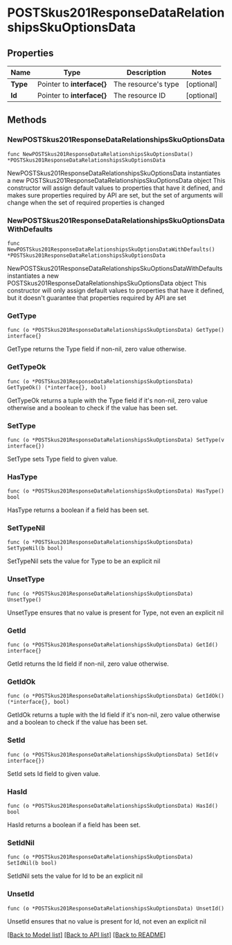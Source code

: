 # POSTSkus201ResponseDataRelationshipsSkuOptionsData

## Properties

Name | Type | Description | Notes
------------ | ------------- | ------------- | -------------
**Type** | Pointer to **interface{}** | The resource&#39;s type | [optional] 
**Id** | Pointer to **interface{}** | The resource ID | [optional] 

## Methods

### NewPOSTSkus201ResponseDataRelationshipsSkuOptionsData

`func NewPOSTSkus201ResponseDataRelationshipsSkuOptionsData() *POSTSkus201ResponseDataRelationshipsSkuOptionsData`

NewPOSTSkus201ResponseDataRelationshipsSkuOptionsData instantiates a new POSTSkus201ResponseDataRelationshipsSkuOptionsData object
This constructor will assign default values to properties that have it defined,
and makes sure properties required by API are set, but the set of arguments
will change when the set of required properties is changed

### NewPOSTSkus201ResponseDataRelationshipsSkuOptionsDataWithDefaults

`func NewPOSTSkus201ResponseDataRelationshipsSkuOptionsDataWithDefaults() *POSTSkus201ResponseDataRelationshipsSkuOptionsData`

NewPOSTSkus201ResponseDataRelationshipsSkuOptionsDataWithDefaults instantiates a new POSTSkus201ResponseDataRelationshipsSkuOptionsData object
This constructor will only assign default values to properties that have it defined,
but it doesn't guarantee that properties required by API are set

### GetType

`func (o *POSTSkus201ResponseDataRelationshipsSkuOptionsData) GetType() interface{}`

GetType returns the Type field if non-nil, zero value otherwise.

### GetTypeOk

`func (o *POSTSkus201ResponseDataRelationshipsSkuOptionsData) GetTypeOk() (*interface{}, bool)`

GetTypeOk returns a tuple with the Type field if it's non-nil, zero value otherwise
and a boolean to check if the value has been set.

### SetType

`func (o *POSTSkus201ResponseDataRelationshipsSkuOptionsData) SetType(v interface{})`

SetType sets Type field to given value.

### HasType

`func (o *POSTSkus201ResponseDataRelationshipsSkuOptionsData) HasType() bool`

HasType returns a boolean if a field has been set.

### SetTypeNil

`func (o *POSTSkus201ResponseDataRelationshipsSkuOptionsData) SetTypeNil(b bool)`

 SetTypeNil sets the value for Type to be an explicit nil

### UnsetType
`func (o *POSTSkus201ResponseDataRelationshipsSkuOptionsData) UnsetType()`

UnsetType ensures that no value is present for Type, not even an explicit nil
### GetId

`func (o *POSTSkus201ResponseDataRelationshipsSkuOptionsData) GetId() interface{}`

GetId returns the Id field if non-nil, zero value otherwise.

### GetIdOk

`func (o *POSTSkus201ResponseDataRelationshipsSkuOptionsData) GetIdOk() (*interface{}, bool)`

GetIdOk returns a tuple with the Id field if it's non-nil, zero value otherwise
and a boolean to check if the value has been set.

### SetId

`func (o *POSTSkus201ResponseDataRelationshipsSkuOptionsData) SetId(v interface{})`

SetId sets Id field to given value.

### HasId

`func (o *POSTSkus201ResponseDataRelationshipsSkuOptionsData) HasId() bool`

HasId returns a boolean if a field has been set.

### SetIdNil

`func (o *POSTSkus201ResponseDataRelationshipsSkuOptionsData) SetIdNil(b bool)`

 SetIdNil sets the value for Id to be an explicit nil

### UnsetId
`func (o *POSTSkus201ResponseDataRelationshipsSkuOptionsData) UnsetId()`

UnsetId ensures that no value is present for Id, not even an explicit nil

[[Back to Model list]](../README.md#documentation-for-models) [[Back to API list]](../README.md#documentation-for-api-endpoints) [[Back to README]](../README.md)


